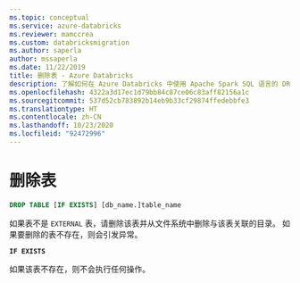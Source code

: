 ```yaml
---
ms.topic: conceptual
ms.service: azure-databricks
ms.reviewer: mamccrea
ms.custom: databricksmigration
ms.author: saperla
author: mssaperla
ms.date: 11/22/2019
title: 删除表 - Azure Databricks
description: 了解如何在 Azure Databricks 中使用 Apache Spark SQL 语言的 DROP TABLE 语法。
ms.openlocfilehash: 4322a3d17ec1d79bb84c87ce06c83aff82156a1c
ms.sourcegitcommit: 537d52cb783892b14eb9b33cf29874ffedebbfe3
ms.translationtype: HT
ms.contentlocale: zh-CN
ms.lasthandoff: 10/23/2020
ms.locfileid: "92472996"
---
```

# <a name="drop-table"></a>删除表

```sql
DROP TABLE [IF EXISTS] [db_name.]table_name
```

如果表不是 `EXTERNAL` 表，请删除该表并从文件系统中删除与该表关联的目录。 如果要删除的表不存在，则会引发异常。

**`IF EXISTS`**

如果该表不存在，则不会执行任何操作。